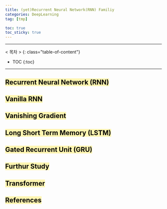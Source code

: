 ```yaml
---
title: (yet)Recurrent Neural Network(RNN) Familiy 
categories: DeepLearning
tag: [tmp]

toc: true
toc_sticky: true
---
```


---
< 목차 >
{: class="table-of-content"}
* TOC
{:toc}
---

## <mark style='background-color: #fff5b1'> Recurrent Neural Network (RNN) </mark>

## <mark style='background-color: #fff5b1'> Vanilla RNN </mark>

## <mark style='background-color: #fff5b1'> Vanishing Gradient </mark>

## <mark style='background-color: #fff5b1'> Long Short Term Memory (LSTM) </mark>

## <mark style='background-color: #fff5b1'> Gated Recurrent Unit (GRU) </mark>




## <mark style='background-color: #fff5b1'> Furthur Study </mark>

## <mark style='background-color: #fff5b1'> Transformer </mark>




## <mark style='background-color: #fff5b1'> References </mark>
